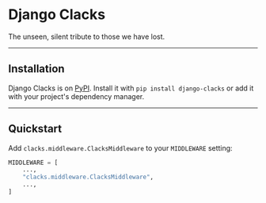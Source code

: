 # Django Clacks
The unseen, silent tribute to those we have lost.

<hr>

## Installation
Django Clacks is on [PyPI](https://pypi.org/project/django-clacks/). Install it with `pip install django-clacks` or add it with your project's dependency manager.

<hr>

## Quickstart
Add `clacks.middleware.ClacksMiddleware` to your `MIDDLEWARE` setting:
```py
MIDDLEWARE = [
    ...,
    "clacks.middleware.ClacksMiddleware",
    ...,
]
